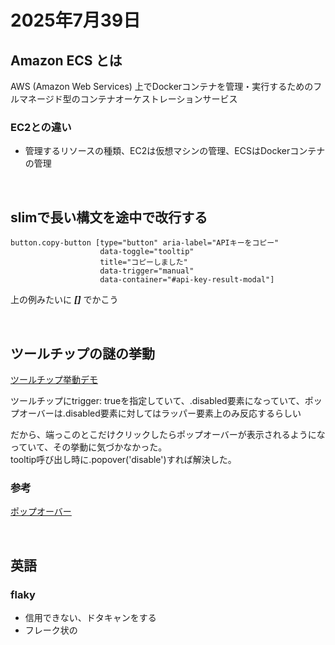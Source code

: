 # 2025年7月39日

## Amazon ECS とは
AWS (Amazon Web Services) 上でDockerコンテナを管理・実行するためのフルマネージド型のコンテナオーケストレーションサービス

### EC2との違い
- 管理するリソースの種類、EC2は仮想マシンの管理、ECSはDockerコンテナの管理

<br>

## slimで長い構文を途中で改行する
```slim
button.copy-button [type="button" aria-label="APIキーをコピー" 
                    data-toggle="tooltip" 
                    title="コピーしました" 
                    data-trigger="manual" 
                    data-container="#api-key-result-modal"]
```

上の例みたいに ***[]*** でかこう

<br>

## ツールチップの謎の挙動
[ツールチップ挙動デモ](../../image/2025/7/3.mp4)

ツールチップにtrigger: trueを指定していて、.disabled要素になっていて、ポップオーバーは.disabled要素に対してはラッパー要素上のみ反応するらしい

だから、端っこのとこだけクリックしたらポップオーバーが表示されるようになっていて、その挙動に気づかなかった。\
tooltip呼び出し時に.popover('disable')すれば解決した。

### 参考
[ポップオーバー](https://getbootstrap.jp/docs/5.3/components/popovers/#:~:text=.disabled%E8%A6%81%E7%B4%A0%E3%81%AE%E3%83%9D%E3%83%83%E3%83%97%E3%82%AA%E3%83%BC%E3%83%90%E3%83%BC%E3%81%AF%E3%80%81%E3%83%A9%E3%83%83%E3%83%91%E3%83%BC%E8%A6%81%E7%B4%A0%E4%B8%8A%E3%81%A7%E3%83%88%E3%83%AA%E3%82%AC%E3%81%95%E3%82%8C%E3%81%AA%E3%81%91%E3%82%8C%E3%81%B0%E3%81%AA%E3%82%8A%E3%81%BE%E3%81%9B%E3%82%93%E3%80%82)

<br>

## 英語

### flaky 
- 信用できない、ドタキャンをする
- フレーク状の
